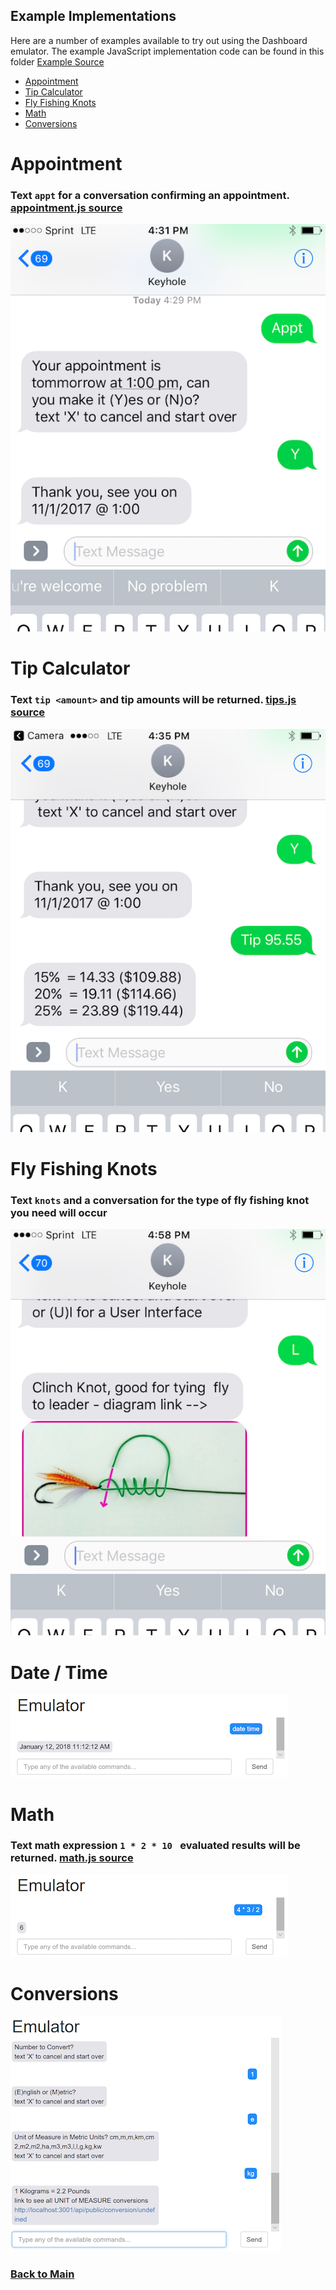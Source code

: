 ## Example Implementations 

Here are a number of examples available to try out using the Dashboard emulator. The example JavaScript implementation code can be found in this folder [Example Source](../server/convoevents/examples)

* [Appointment](#appointment) 
* [Tip Calculator](#tip-calculator)
* [Fly Fishing Knots](#fly-fishing-knots)
* [Math](#math)
* [Conversions](#conversions)

# Appointment 

### Text `appt` for a conversation confirming an appointment.  [appointment.js source](../server/convoevents/examples/appointment.js)

![](images/appt-convo.png)

# Tip Calculator

### Text `tip <amount>` and tip amounts will be returned.   [tips.js source](../server/convoevents/examples/tips.js)  

![](images/examples/TipCalculator.PNG)

# Fly Fishing Knots 

### Text `knots` and a conversation for the type of fly fishing knot you need will occur

![](images/examples/knot-convo.PNG)

# Date / Time
![](images/examples/DateTime.PNG)

# Math

### Text math expression  `1 * 2 * 10 ` evaluated results will be returned.  [math.js source](../server/convoevents/examples/math.js)  

![](images/examples/Math.PNG)

# Conversions
![](images/examples/Conversions.PNG)



### [Back to Main](https://github.com/in-the-keyhole/khs-convo) 
